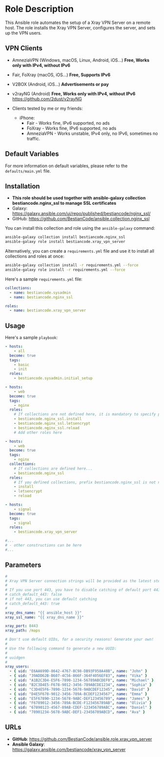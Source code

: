 # Role Description

This Ansible role automates the setup of a Xray VPN Server on a remote host. The role installs the Xray VPN Server, configures the server, and sets up the VPN users.

## VPN Clients

* AmneziaVPN (Windows, macOS, Linux, Android, iOS...) **Free, Works only with IPv4, without IPv6**
* Fair, FoXray (macOS, iOS...) **Free, Supports IPv6**
* V2BOX (Android, iOS...) **Advertisements or pay**
* v2rayNG (Android) **Free, Works only with IPv4, without IPv6** https://github.com/2dust/v2rayNG

* Clients tested by me or my friends:
  - iPhone:
    - Fair - Works fine, IPv6 supported, no ads
    - FoXray - Works fine, IPv6 supported, no ads
    - AmneziaVPN - Works unstable, IPv4 only, no IPv6, sometimes no traffic.

## Default Variables

For more information on default variables, please refer to the `defaults/main.yml` file.

## Installation

* __This role should be used together with ansible-galaxy collection bestiancode.nginx_ssl to manage SSL certificates__
* Galaxy: https://galaxy.ansible.com/ui/repo/published/bestiancode/nginx_ssl/
* GitHub: https://github.com/BestianCode/ansible.collection.nginx_ssl

You can install this collection and role using the `ansible-galaxy` command:

```bash
ansible-galaxy collection install bestiancode.nginx_ssl
ansible-galaxy role install bestiancode.xray_vpn_server
```

Alternatively, you can create a `requirements.yml` file and use it to install all collections and roles at once:

```bash
ansible-galaxy collection install -r requirements.yml --force
ansible-galaxy role install -r requirements.yml --force
```

Here's a sample `requirements.yml` file:

```yaml
collections:
  - name: bestiancode.sysadmin
  - name: bestiancode.nginx_ssl

roles:
  - name: bestiancode.xray_vpn_server
```

## Usage

Here's a sample `playbook`:

```yaml
- hosts:
    - all
  become: true
  tags:
    - basic
    - init
  roles:
    - bestiancode.sysadmin.initial_setup

- hosts:
    - web
  become: true
  tags:
    - nginx
  roles:
    # If collections are not defined here, it is mandatory to specify prefix bestiancode.nginx_ssl!
    - bestiancode.nginx_ssl.install
    - bestiancode.nginx_ssl.letsencrypt
    - bestiancode.nginx_ssl.reload
    # Add other roles here

- hosts:
    - web
  become: true
  tags:
    - nginx
  collections:
    # If collections are defined here...
    - bestiancode.nginx_ssl
  roles:
    # If you defined collections, prefix bestiancode.nginx_ssl is not needed.
    - install
    - letsencrypt
    - reload

- hosts:
    - signal
  become: true
  tags:
    - signal
  roles:
    - bestiancode.xray_vpn_server

#...
# - other constructions can be here
#...
```

## Parameters

```yaml
#
# Xray VPN Server connection strings will be provided as the latest step of the ansible role
#
# If you use port 443, you have to disable catching of default port 443 by Nginx
# catch_default_443: false
# if not 443, you can use default catching
# catch_default_443: true
#
xray_dns_name: "{{ ansible_host }}"
xray_ssl_name: "{{ xray_dns_name }}"

xray_port: 8443
xray_path: /maps

# Don't use default UIDs, for a security reasons! Generate your own!
#
# Use the following command to generate a new UUID:
#
# uuidgen
#
xray_users:
  - { uid: "E6AA699D-8642-4767-8C98-DB93F958A48B", name: "John" }
  - { uid: "39ADD62B-B607-4C56-866F-364F4056EF83", name: "Vika" }
  - { uid: "A1B2C3D4-E5F6-7890-1234-56789ABCDEF0", name: "Michael" }
  - { uid: "B2C3D4E5-F678-9012-3456-789ABCDE1234", name: "Sophia" }
  - { uid: "C3D4E5F6-7890-1234-5678-9ABCDEF12345", name: "David" }
  - { uid: "D4E5F678-9012-3456-789A-BCDEF1234567", name: "Emma" }
  - { uid: "E5F67890-1234-5678-9ABC-DEF123456789", name: "James" }
  - { uid: "F6789012-3456-789A-BCDE-F123456789AB", name: "Olivia" }
  - { uid: "67890123-4567-89AB-CDEF-123456789ABC", name: "Daniel" }
  - { uid: "78901234-5678-9ABC-DEF1-23456789ABCD", name: "Ava" }
```

## URLs

- **GitHub**: https://github.com/BestianCode/ansible.role.xray_vpn_server
- **Ansible Galaxy**: https://galaxy.ansible.com/bestiancode/xray_vpn_server
